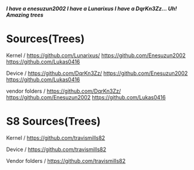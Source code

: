***I have a enesuzun2002 I have a Lunarixus I have a DqrKn3Zz... Uh! Amazing trees***

# Sources(Trees)
Kernel / https://github.com/Lunarixus/ https://github.com/Enesuzun2002 https://github.com/Lukas0416

Device / https://github.com/DqrKn3Zz/ https://github.com/Enesuzun2002 https://github.com/Lukas0416

vendor folders / https://github.com/DqrKn3Zz/ https://github.com/Enesuzun2002 https://github.com/Lukas0416




# S8 Sources(Trees)
Kernel / https://github.com/travismills82

Device / https://github.com/travismills82

Vendor folders / https://github.com/travismills82
